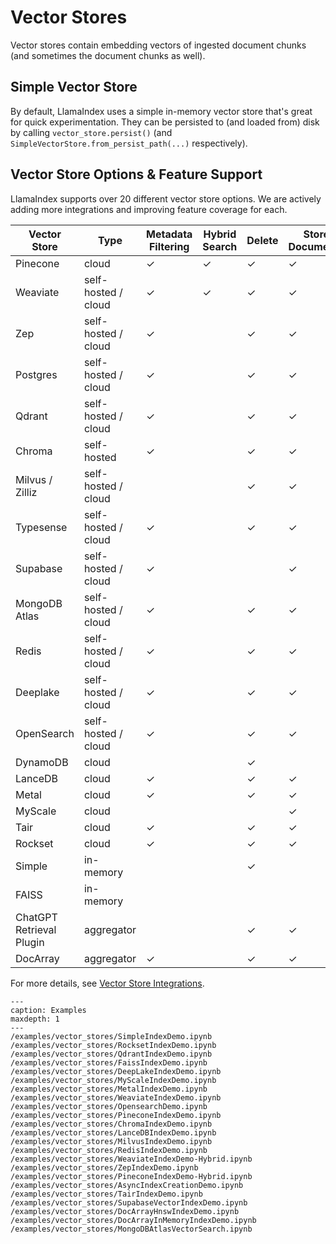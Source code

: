 # Vector Stores

Vector stores contain embedding vectors of ingested document chunks
(and sometimes the document chunks as well).

## Simple Vector Store

By default, LlamaIndex uses a simple in-memory vector store that's great for quick experimentation.
They can be persisted to (and loaded from) disk by calling `vector_store.persist()` (and `SimpleVectorStore.from_persist_path(...)` respectively).

## Vector Store Options & Feature Support

LlamaIndex supports over 20 different vector store options.
We are actively adding more integrations and improving feature coverage for each.

| Vector Store             | Type                | Metadata Filtering | Hybrid Search | Delete | Store Documents | Async |
|--------------------------|---------------------|--------------------|---------------|--------|-----------------|------|
| Pinecone                 | cloud               | ✓                  | ✓             | ✓      | ✓               |      |
| Weaviate                 | self-hosted / cloud | ✓                  | ✓             | ✓      | ✓               |      |
| Zep                      | self-hosted / cloud | ✓                  |               | ✓      | ✓               | ✓    |
| Postgres                 | self-hosted / cloud | ✓                  |               | ✓      | ✓               | ✓    |
| Qdrant                   | self-hosted / cloud | ✓                  |               | ✓      | ✓               |      |
| Chroma                   | self-hosted         | ✓                  |               | ✓      | ✓               |      |
| Milvus / Zilliz          | self-hosted / cloud |                    |               | ✓      | ✓               |      |
| Typesense                | self-hosted / cloud | ✓                  |               | ✓      | ✓               |      |
| Supabase                 | self-hosted / cloud | ✓                  |               |        | ✓               |      |
| MongoDB Atlas            | self-hosted / cloud | ✓                  |               | ✓      | ✓               |      |
| Redis                    | self-hosted / cloud | ✓                  |               | ✓      | ✓               |      |
| Deeplake                 | self-hosted / cloud | ✓                  |               | ✓      | ✓               |      |
| OpenSearch               | self-hosted / cloud | ✓                  |               | ✓      | ✓               |      |
| DynamoDB                 | cloud               |                    |               | ✓      |                 |      |
| LanceDB                  | cloud               | ✓                  |               | ✓      | ✓               |      |
| Metal                    | cloud               | ✓                  |               | ✓      | ✓               |      |
| MyScale                  | cloud               |                    |               |        | ✓               |      |
| Tair                     | cloud               | ✓                  |               | ✓      | ✓               |      |
| Rockset                  | cloud               | ✓                  |               | ✓      | ✓               |      |
| Simple                   | in-memory           |                    |               | ✓      |                 |      |
| FAISS                    | in-memory           |                    |               |        |                 |      |
| ChatGPT Retrieval Plugin | aggregator          |                    |               | ✓      | ✓               |      |
| DocArray                 | aggregator          | ✓                  |               | ✓      | ✓               |      |

For more details, see [Vector Store Integrations](/community/integrations/vector_stores.md).

```{toctree}
---
caption: Examples
maxdepth: 1
---
/examples/vector_stores/SimpleIndexDemo.ipynb
/examples/vector_stores/RocksetIndexDemo.ipynb
/examples/vector_stores/QdrantIndexDemo.ipynb
/examples/vector_stores/FaissIndexDemo.ipynb
/examples/vector_stores/DeepLakeIndexDemo.ipynb
/examples/vector_stores/MyScaleIndexDemo.ipynb
/examples/vector_stores/MetalIndexDemo.ipynb
/examples/vector_stores/WeaviateIndexDemo.ipynb
/examples/vector_stores/OpensearchDemo.ipynb
/examples/vector_stores/PineconeIndexDemo.ipynb
/examples/vector_stores/ChromaIndexDemo.ipynb
/examples/vector_stores/LanceDBIndexDemo.ipynb
/examples/vector_stores/MilvusIndexDemo.ipynb
/examples/vector_stores/RedisIndexDemo.ipynb
/examples/vector_stores/WeaviateIndexDemo-Hybrid.ipynb
/examples/vector_stores/ZepIndexDemo.ipynb
/examples/vector_stores/PineconeIndexDemo-Hybrid.ipynb
/examples/vector_stores/AsyncIndexCreationDemo.ipynb
/examples/vector_stores/TairIndexDemo.ipynb
/examples/vector_stores/SupabaseVectorIndexDemo.ipynb
/examples/vector_stores/DocArrayHnswIndexDemo.ipynb
/examples/vector_stores/DocArrayInMemoryIndexDemo.ipynb
/examples/vector_stores/MongoDBAtlasVectorSearch.ipynb
```
